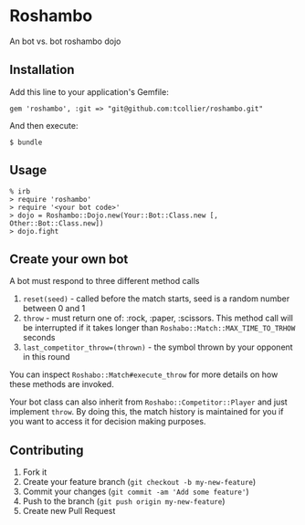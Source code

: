 # Roshambo

An bot vs. bot roshambo dojo 

## Installation

Add this line to your application's Gemfile:

    gem 'roshambo', :git => "git@github.com:tcollier/roshambo.git"

And then execute:

    $ bundle

## Usage

    % irb
    > require 'roshambo'
    > require '<your bot code>'
    > dojo = Roshambo::Dojo.new(Your::Bot::Class.new [, Other::Bot::Class.new])
    > dojo.fight

## Create your own bot

A bot must respond to three different method calls

1. `reset(seed)`  - called before the match starts, seed is a random number
between 0 and 1
2. `throw` - must return one of: :rock, :paper, :scissors. This method call
will be interrupted if it takes longer than
`Roshabo::Match::MAX_TIME_TO_TRHOW` seconds
3. `last_competitor_throw=(thrown)` - the symbol thrown by your opponent in
this round

You can inspect `Roshabo::Match#execute_throw` for more details on how these
methods are invoked.

Your bot class can also inherit from `Roshabo::Competitor::Player` and just
implement `throw`. By doing this, the match history is maintained for you if
you want to access it for decision making purposes.

## Contributing

1. Fork it
2. Create your feature branch (`git checkout -b my-new-feature`)
3. Commit your changes (`git commit -am 'Add some feature'`)
4. Push to the branch (`git push origin my-new-feature`)
5. Create new Pull Request
